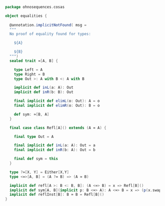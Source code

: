 
```scala
package ohnosequences.cosas

object equalities {
  
  @annotation.implicitNotFound( msg = 
  """
  No proof of equality found for types:  

    ${A}

    ${B}
  """)
  sealed trait ≃[A, B] { 

    type Left = A
    type Right = B
    type Out >: A with B <: A with B 

    implicit def inL(a: A): Out
    implicit def inR(b: B): Out

    final implicit def elimL(o: Out): A = o
    final implicit def elimR(o: Out): B = o

    def sym: ≃[B, A]
  }

  final case class Refl[A]() extends (A ≃ A) { 

    final type Out = A

    final implicit def inL(a: A): Out = a
    final implicit def inR(b: A): Out = b

    final def sym = this
  } 

  type ?≃[X, Y] = Either[X,Y]
  type <≃>[A, B] = (A ?≃ B) => (A ≃ B)

  implicit def refl[A >: B <: B, B]: (A <≃> B) = x => Refl[B]()
  implicit def sym[A, B](implicit p: B <≃> A): A <≃> B = x => (p(x.swap).sym)
  implicit def reflInst[B]: B ≃ B = Refl[B]()
}
```




[test/scala/cosas/asserts.scala]: ../../../test/scala/cosas/asserts.scala.md
[test/scala/cosas/DenotationTests.scala]: ../../../test/scala/cosas/DenotationTests.scala.md
[test/scala/cosas/SubsetTypesTests.scala]: ../../../test/scala/cosas/SubsetTypesTests.scala.md
[test/scala/cosas/EqualityTests.scala]: ../../../test/scala/cosas/EqualityTests.scala.md
[test/scala/cosas/PropertyTests.scala]: ../../../test/scala/cosas/PropertyTests.scala.md
[test/scala/cosas/RecordTests.scala]: ../../../test/scala/cosas/RecordTests.scala.md
[test/scala/cosas/TypeSetTests.scala]: ../../../test/scala/cosas/TypeSetTests.scala.md
[test/scala/cosas/TypeUnionTests.scala]: ../../../test/scala/cosas/TypeUnionTests.scala.md
[main/scala/cosas/typeUnions.scala]: typeUnions.scala.md
[main/scala/cosas/properties.scala]: properties.scala.md
[main/scala/cosas/records.scala]: records.scala.md
[main/scala/cosas/fns.scala]: fns.scala.md
[main/scala/cosas/types.scala]: types.scala.md
[main/scala/cosas/typeSets.scala]: typeSets.scala.md
[main/scala/cosas/ops/records/Update.scala]: ops/records/Update.scala.md
[main/scala/cosas/ops/records/Transform.scala]: ops/records/Transform.scala.md
[main/scala/cosas/ops/records/Get.scala]: ops/records/Get.scala.md
[main/scala/cosas/ops/typeSets/SerializeDenotations.scala]: ops/typeSets/SerializeDenotations.scala.md
[main/scala/cosas/ops/typeSets/ParseDenotations.scala]: ops/typeSets/ParseDenotations.scala.md
[main/scala/cosas/ops/typeSets/Conversions.scala]: ops/typeSets/Conversions.scala.md
[main/scala/cosas/ops/typeSets/Filter.scala]: ops/typeSets/Filter.scala.md
[main/scala/cosas/ops/typeSets/Subtract.scala]: ops/typeSets/Subtract.scala.md
[main/scala/cosas/ops/typeSets/Mappers.scala]: ops/typeSets/Mappers.scala.md
[main/scala/cosas/ops/typeSets/Union.scala]: ops/typeSets/Union.scala.md
[main/scala/cosas/ops/typeSets/Reorder.scala]: ops/typeSets/Reorder.scala.md
[main/scala/cosas/ops/typeSets/Take.scala]: ops/typeSets/Take.scala.md
[main/scala/cosas/ops/typeSets/Representations.scala]: ops/typeSets/Representations.scala.md
[main/scala/cosas/ops/typeSets/Pop.scala]: ops/typeSets/Pop.scala.md
[main/scala/cosas/ops/typeSets/Replace.scala]: ops/typeSets/Replace.scala.md
[main/scala/cosas/equality.scala]: equality.scala.md